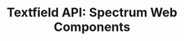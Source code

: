 ---
layout: api.njk
title: 'Textfield API: Spectrum Web Components'
displayName: Textfield
componentName: textfield
componentHeading: sp-textfield
tags:
- component-api
---